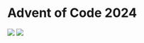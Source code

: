 Advent of Code 2024
===================

![](https://img.shields.io/badge/stars%20⭐-20-yellow) ![](https://img.shields.io/badge/days%20completed-10-red)